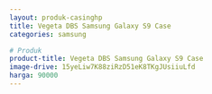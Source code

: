 ```yaml
---
layout: produk-casinghp
title: Vegeta DBS Samsung Galaxy S9 Case
categories: samsung

# Produk
product-title: Vegeta DBS Samsung Galaxy S9 Case
image-drive: 15yeLiw7K88ziRzD51eK8TKgJUsiiuLfd
harga: 90000
---
```

